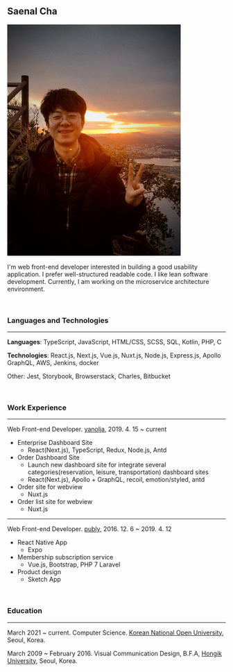## Saenal Cha

<img src="./assets/img/profile-2.jpg" title="profile" alt="profile_image"/> 

I'm web front-end developer interested in building a good usability application. 
I prefer well-structured readable code.
I like lean software development.
Currently, I am working on the microservice architecture environment.

<br>

### Languages and Technologies

---
**Languages**: TypeScript, JavaScript, HTML/CSS, SCSS, SQL, Kotlin, PHP, C

**Technologies**: React.js, Next.js, Vue.js, Nuxt.js, Node.js, Express.js, Apollo GraphQL, AWS, Jenkins, docker

Other: Jest, Storybook, Browserstack, Charles, Bitbucket


<br>

### Work Experience

---

Web Front-end Developer. [yanolja](https://yanolja.in/en/), 2019. 4. 15 ~ current

* Enterprise Dashboard Site 
  * React(Next.js), TypeScript, Redux, Node.js, Antd
* Order Dashboard Site
  * Launch new dashboard site for integrate several categories(reservation, leisure, transportation) dashboard sites
  * React(Next.js), Apollo + GraphQL, recoil, emotion/styled, antd
* Order site for webview
  * Nuxt.js
* Order list site for webview
  * Nuxt.js

---

Web Front-end Developer. [publy](https://publy.co/), 2016. 12. 6 ~ 2019. 4. 12 

* React Native App
  * Expo
* Membership subscription service
  * Vue.js, Bootstrap, PHP 7 Laravel
* Product design
  * Sketch App

<br>

### Education

---

March 2021 ~ current. Computer Science. [Korean National Open University](https://en.wikipedia.org/wiki/Korea_National_Open_University), Seoul, Korea.
 
March 2009 ~ February 2016. Visual Communication Design, B.F.A, [Hongik University](https://en.wikipedia.org/wiki/Hongik_University), Seoul, Korea.

